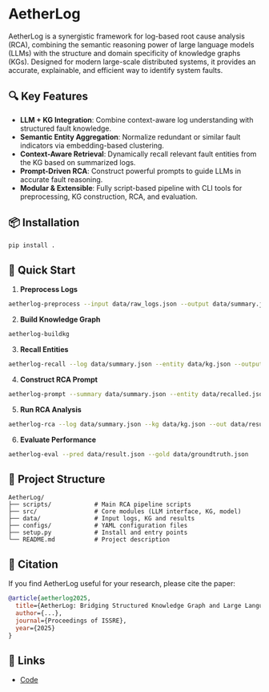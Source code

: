 # AetherLog

AetherLog is a synergistic framework for log-based root cause analysis (RCA), combining the semantic reasoning power of large language models (LLMs) with the structure and domain specificity of knowledge graphs (KGs). Designed for modern large-scale distributed systems, it provides an accurate, explainable, and efficient way to identify system faults.

## 🔍 Key Features

- **LLM + KG Integration**: Combine context-aware log understanding with structured fault knowledge.
- **Semantic Entity Aggregation**: Normalize redundant or similar fault indicators via embedding-based clustering.
- **Context-Aware Retrieval**: Dynamically recall relevant fault entities from the KG based on summarized logs.
- **Prompt-Driven RCA**: Construct powerful prompts to guide LLMs in accurate fault reasoning.
- **Modular & Extensible**: Fully script-based pipeline with CLI tools for preprocessing, KG construction, RCA, and evaluation.

## 📦 Installation

```bash
pip install .
```

## 🚀 Quick Start

1. **Preprocess Logs**
```bash
aetherlog-preprocess --input data/raw_logs.json --output data/summary.json
```

2. **Build Knowledge Graph**
```bash
aetherlog-buildkg
```

3. **Recall Entities**
```bash
aetherlog-recall --log data/summary.json --entity data/kg.json --output data/recalled.json
```

4. **Construct RCA Prompt**
```bash
aetherlog-prompt --summary data/summary.json --entity data/recalled.json --output data/prompt.json
```

5. **Run RCA Analysis**
```bash
aetherlog-rca --log data/summary.json --kg data/kg.json --out data/result.json
```

6. **Evaluate Performance**
```bash
aetherlog-eval --pred data/result.json --gold data/groundtruth.json
```

## 📁 Project Structure
```
AetherLog/
├── scripts/            # Main RCA pipeline scripts
├── src/                # Core modules (LLM interface, KG, model)
├── data/               # Input logs, KG and results
├── configs/            # YAML configuration files
├── setup.py            # Install and entry points
└── README.md           # Project description
```

## 📄 Citation
If you find AetherLog useful for your research, please cite the paper:

```bibtex
@article{aetherlog2025,
  title={AetherLog: Bridging Structured Knowledge Graph and Large Language Model for Fault Root Cause Analysis in Logs},
  author={...},
  journal={Proceedings of ISSRE},
  year={2025}
}
```

## 🔗 Links
- [Code](https://github.com/ISSRE25-Submission-56/AetherLog)
